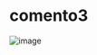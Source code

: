# comento3

![image](https://github.com/whdcks2252/comento3/assets/66254633/bb2159d2-d65f-4ec1-a830-9ad9d6e24940)
